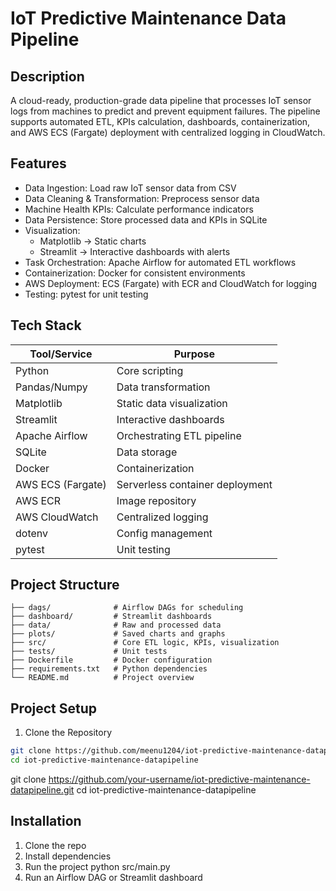 # IoT Predictive Maintenance Data Pipeline

## Description

A cloud-ready, production-grade data pipeline that processes IoT sensor logs from machines to predict and prevent equipment failures. The pipeline supports automated ETL, KPIs calculation, dashboards, containerization, and AWS ECS (Fargate) deployment with centralized logging in CloudWatch.

## Features

- Data Ingestion: Load raw IoT sensor data from CSV
- Data Cleaning & Transformation: Preprocess sensor data
- Machine Health KPIs: Calculate performance indicators
- Data Persistence: Store processed data and KPIs in SQLite
- Visualization:
   - Matplotlib → Static charts
   - Streamlit → Interactive dashboards with alerts
- Task Orchestration: Apache Airflow for automated ETL workflows
- Containerization: Docker for consistent environments
- AWS Deployment: ECS (Fargate) with ECR and CloudWatch for logging
- Testing: pytest for unit testing

## Tech Stack

| Tool/Service                   | Purpose                        |
|--------------------------------|--------------------------------|
| Python                         | Core scripting                 |
| Pandas/Numpy	                  | Data transformation            |
| Matplotlib                     | Static data visualization      |              
| Streamlit                      | Interactive dashboards         |
| Apache Airflow                 | Orchestrating ETL pipeline     |
| SQLite                         | Data storage                   |
| Docker                         | Containerization               | 
| AWS ECS (Fargate)              | Serverless container deployment|
| AWS ECR                        | Image repository               |
| AWS CloudWatch                 | Centralized logging            |
| dotenv                         | Config management              |
| pytest                         | Unit testing                   |

## Project Structure

```
├── dags/              # Airflow DAGs for scheduling
├── dashboard/         # Streamlit dashboards
├── data/              # Raw and processed data
├── plots/             # Saved charts and graphs
├── src/               # Core ETL logic, KPIs, visualization
├── tests/             # Unit tests
├── Dockerfile         # Docker configuration
├── requirements.txt   # Python dependencies
└── README.md          # Project overview
```

## Project Setup

1. Clone the Repository

```bash
git clone https://github.com/meenu1204/iot-predictive-maintenance-datapipeline
cd iot-predictive-maintenance-datapipeline
```


git clone https://github.com/your-username/iot-predictive-maintenance-datapipeline.git
cd iot-predictive-maintenance-datapipeline




## Installation

1. Clone the repo
2. Install dependencies
3. Run the project
   python src/main.py
4. Run an Airflow DAG or Streamlit dashboard
   


